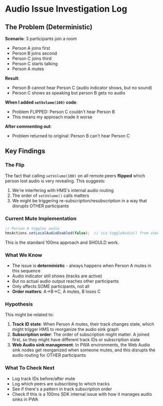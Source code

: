 # Audio Issue Investigation Log

## The Problem (Deterministic)

**Scenario**: 3 participants join a room
- Person A joins first
- Person B joins second  
- Person C joins third
- Person C starts talking
- Person A mutes

**Result**: 
- Person B cannot hear Person C (audio indicator shows, but no sound)
- Person C shows as speaking but person B gets no audio

**When I added `setVolume(100)` code**:
- Problem FLIPPED: Person C couldn't hear Person B
- This means my approach made it worse

**After commenting out**:
- Problem returned to original: Person B can't hear Person C

## Key Findings

### The Flip
The fact that calling `setVolume(100)` on all remote peers **flipped** which person lost audio is very revealing. This suggests:
1. We're interfering with HMS's internal audio routing
2. The order of `setVolume()` calls matters
3. We might be triggering re-subscription/resubscription in a way that disrupts OTHER participants

### Current Mute Implementation
```typescript
// Person A toggles audio
hmsActions.setLocalAudioEnabled(false);  // via toggleAudio() from useAVToggle
```

This is the standard 100ms approach and SHOULD work.

### What We Know
- The issue is **deterministic** - always happens when Person A mutes in this sequence
- Audio indicator still shows (tracks are active)
- But no actual audio output reaches other participants
- Only affects SOME participants, not all
- **Order matters**: A->B->C, A mutes, B loses C

### Hypothesis
This might be related to:
1. **Track ID state**: When Person A mutes, their track changes state, which might trigger HMS to reorganize the audio sink graph
2. **Subscription order**: The order of subscription might matter. A joined first, so they might have different track IDs or subscription state
3. **Web Audio sink management**: In PWA environments, the Web Audio sink nodes get reorganized when someone mutes, and this disrupts the audio routing for OTHER participants

### What To Check Next
- Log track IDs before/after mute
- Log which peers are subscribing to which tracks  
- See if there's a pattern in track subscription order
- Check if this is a 100ms SDK internal issue with how it manages audio sinks in PWA


